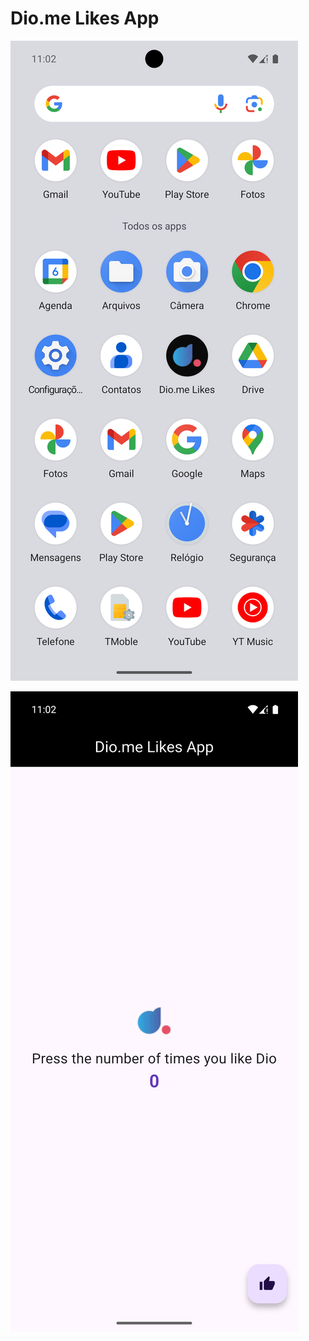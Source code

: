 # Dio.me Likes App

![Icon screenshot](/assets/icon.png "Icon screenshot")

![App screenshot](/assets/app.png "App screenshot")
